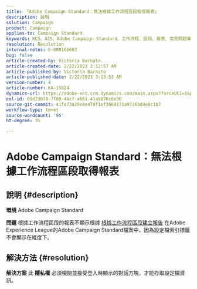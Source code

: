 ```yaml
---
title: 「Adobe Campaign Standard：無法根據工作流程區段取得報表」
description: 說明
solution: Campaign
product: Campaign
applies-to: Campaign Standard
keywords: KCS、ACS、Adobe Campaign Standard、工作流程、區段、報表、常見問題集
resolution: Resolution
internal-notes: E-000166683
bug: false
article-created-by: Victoria Barnato
article-created-date: 2/22/2023 3:12:57 AM
article-published-by: Victoria Barnato
article-published-date: 2/22/2023 3:13:53 AM
version-number: 4
article-number: KA-15824
dynamics-url: https://adobe-ent.crm.dynamics.com/main.aspx?forceUCI=1&pagetype=entityrecord&etn=knowledgearticle&id=1f7565cd-5eb2-ed11-83fe-6045bd0067ea
exl-id: 09d23078-7f80-46cf-a661-41a9876c6e30
source-git-commit: 41fe73a29e4e479f1ef3668171a9726bd4e8c1b7
workflow-type: tm+mt
source-wordcount: '95'
ht-degree: 3%

---
```


# Adobe Campaign Standard：無法根據工作流程區段取得報表

## 說明 {#description}


<b>環境</b>
Adobe Campaign Standard

<b>問題</b>
根據工作流程區段的報表不顯示根據 [根據工作流程區段建立報告](https://experienceleague.adobe.com/docs/campaign-standard/using/reporting/customizing-reports/creating-a-report-workflow-segment.html) 在Adobe Experience League的Adobe Campaign Standard檔案中，因為設定檔索引標籤不會顯示在維度下。




## 解決方法 {#resolution}


<b>解決方案</b>
此 <b>隱私權</b> 必須檢閱並接受登入時顯示的對話方塊，才能存取設定檔資訊。
